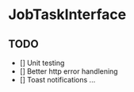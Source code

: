 # JobTaskInterface

## TODO

- [] Unit testing
- [] Better http error handlening
- [] Toast notifications
  ...
